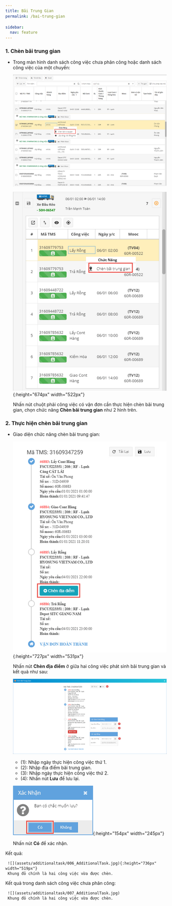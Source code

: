 ```yaml
---
title: Bãi Trung Gian
permalink: /bai-trung-gian

sidebar:
  nav: feature
---
```



### **1. Chèn bãi trung gian**
* Trong màn hình danh sách công việc chưa phân công hoặc danh sách công việc của một chuyến:

     ![](assets/additionaltask/001_AdditionalTask.jpg)

     ![](assets/additionaltask/002_AdditionalTask.jpg){:height="674px" width="522px"}

     Nhấn nút chuột phải công việc có vận đơn cần thực hiện chèn bãi trung gian, chọn chức năng **Chèn bãi trung gian** như 2 hình trên.
### **2. Thực hiện chèn bãi trung gian**
* Giao diện chức năng chèn bãi trung gian:

     ![](assets/additionaltask/003_AdditionalTask.jpg){:height="727px" width="531px"}

     Nhấn nút **Chèn địa điểm** ở giữa hai công việc phát sinh bãi trung gian và kết quả như sau:

     ![](assets/additionaltask/004_AdditionalTask.jpg)

     * (1): Nhập ngày thực hiện công việc thứ 1.
     * (2): Nhập địa điểm bãi trung gian.
     * (3): Nhập ngày thực hiện công việc thứ 2.
     * (4): Nhấn nút **Lưu** để lưu lại.

     ![](assets/additionaltask/005_AdditionalTask.jpg){:height="154px" width="245px"}

     Nhấn nút **Có** để xác nhận.

Kết quả:

     ![](assets/additionaltask/006_AdditionalTask.jpg){:height="736px" width="519px"}
     Khung đỏ chính là hai công việc vừa được chèn.

Kết quả trong danh sách công việc chưa phân công:

     ![](assets/additionaltask/007_AdditionalTask.jpg)
     Khung đỏ chính là hai công việc vừa được chèn.